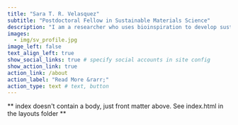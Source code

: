 ```yaml
---
title: "Sara T. R. Velasquez"
subtitle: "Postdoctoral Fellow in Sustainable Materials Science"
description: "I am a researcher who uses bioinspiration to develop sustainable alternatives for applications where existing materials are polluting."
images:
  - img/sv_profile.jpg
image_left: false
text_align_left: true
show_social_links: true # specify social accounts in site config
show_action_link: true
action_link: /about
action_label: "Read More &rarr;"
action_type: text # text, button
---
```


** index doesn't contain a body, just front matter above.
See index.html in the layouts folder **
